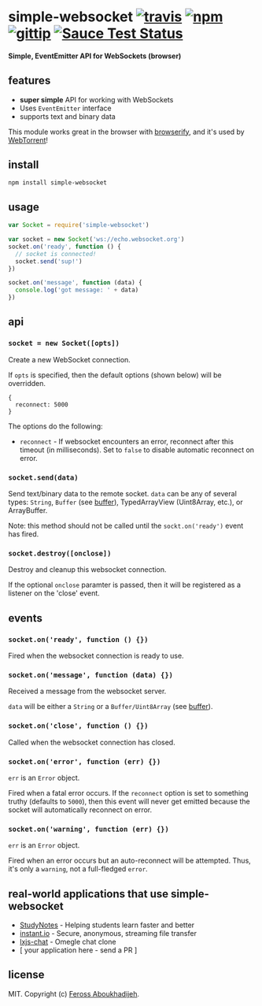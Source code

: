# simple-websocket [![travis](https://img.shields.io/travis/feross/simple-websocket.svg)](https://travis-ci.org/feross/simple-websocket) [![npm](https://img.shields.io/npm/v/simple-websocket.svg)](https://npmjs.org/package/simple-websocket) [![gittip](https://img.shields.io/gittip/feross.svg)](https://www.gittip.com/feross/) [![Sauce Test Status](https://saucelabs.com/browser-matrix/feross-simple-websocket.svg)](https://saucelabs.com/u/feross-simple-websocket)

#### Simple, EventEmitter API for WebSockets (browser)

## features

- **super simple** API for working with WebSockets
- Uses `EventEmitter` interface
- supports text and binary data

This module works great in the browser with [browserify](http://browserify.org/), and it's used by [WebTorrent](http://webtorrent.io)!

## install

```
npm install simple-websocket
```

## usage

```js
var Socket = require('simple-websocket')

var socket = new Socket('ws://echo.websocket.org')
socket.on('ready', function () {
  // socket is connected!
  socket.send('sup!')
})

socket.on('message', function (data) {
  console.log('got message: ' + data)
})
```

## api

### `socket = new Socket([opts])`

Create a new WebSocket connection.

If `opts` is specified, then the default options (shown below) will be overridden.

```
{
  reconnect: 5000
}
```

The options do the following:

- `reconnect` - If websocket encounters an error, reconnect after this timeout (in milliseconds). Set to `false` to disable automatic reconnect on error.

### `socket.send(data)`

Send text/binary data to the remote socket. `data` can be any of several types: `String`, `Buffer` (see [buffer](https://github.com/feross/buffer)), TypedArrayView (Uint8Array, etc.), or ArrayBuffer.

Note: this method should not be called until the `sockt.on('ready')` event has fired.

### `socket.destroy([onclose])`

Destroy and cleanup this websocket connection.

If the optional `onclose` paramter is passed, then it will be registered as a listener on the 'close' event.


## events

### `socket.on('ready', function () {})`

Fired when the websocket connection is ready to use.

### `socket.on('message', function (data) {})`

Received a message from the websocket server.

`data` will be either a `String` or a `Buffer/Uint8Array` (see [buffer](https://github.com/feross/buffer)).

### `socket.on('close', function () {})`

Called when the websocket connection has closed.

### `socket.on('error', function (err) {})`

`err` is an `Error` object.

Fired when a fatal error occurs. If the `reconnect` option is set to something truthy (defaults to `5000`), then this event will never get emitted because the socket will automatically reconnect on error.

### `socket.on('warning', function (err) {})`

`err` is an `Error` object.

Fired when an error occurs but an auto-reconnect will be attempted. Thus, it's only a `warning`, not a full-fledged `error`.

## real-world applications that use simple-websocket

- [StudyNotes](http://www.apstudynotes.org) - Helping students learn faster and better
- [instant.io](https://github.com/feross/instant.io) - Secure, anonymous, streaming file transfer
- [lxjs-chat](https://github.com/feross/lxjs-chat) - Omegle chat clone
- \[ your application here - send a PR \]

## license

MIT. Copyright (c) [Feross Aboukhadijeh](http://feross.org).

